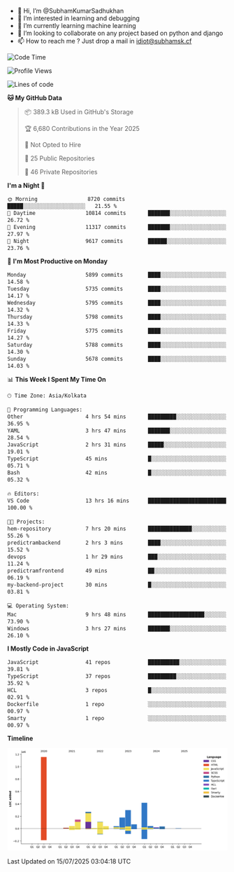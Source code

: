- 👋 Hi, I’m @SubhamKumarSadhukhan
- 👀 I’m interested in learning and debugging
- 🌱 I’m currently learning machine learning
- 💞️ I’m looking to collaborate on any project based on python and django
- 📫 How to reach me ?
      Just drop a mail in idiot@subhamsk.cf

<!---
SubhamKumarSadhukhan/SubhamKumarSadhukhan is a ✨ special ✨ repository because its `README.md` (this file) appears on your GitHub profile.
You can click the Preview link to take a look at your changes.
--->


<!--START_SECTION:waka-->
![Code Time](http://img.shields.io/badge/Code%20Time-2%2C997%20hrs%205%20mins-blue)

![Profile Views](http://img.shields.io/badge/Profile%20Views-0-blue)

![Lines of code](https://img.shields.io/badge/From%20Hello%20World%20I%27ve%20Written-2.9%20million%20lines%20of%20code-blue)

**🐱 My GitHub Data** 

> 📦 389.3 kB Used in GitHub's Storage 
 > 
> 🏆 6,680 Contributions in the Year 2025
 > 
> 🚫 Not Opted to Hire
 > 
> 📜 25 Public Repositories 
 > 
> 🔑 46 Private Repositories 
 > 
**I'm a Night 🦉** 

```text
🌞 Morning                8720 commits        █████░░░░░░░░░░░░░░░░░░░░   21.55 % 
🌆 Daytime                10814 commits       ███████░░░░░░░░░░░░░░░░░░   26.72 % 
🌃 Evening                11317 commits       ███████░░░░░░░░░░░░░░░░░░   27.97 % 
🌙 Night                  9617 commits        ██████░░░░░░░░░░░░░░░░░░░   23.76 % 
```
📅 **I'm Most Productive on Monday** 

```text
Monday                   5899 commits        ████░░░░░░░░░░░░░░░░░░░░░   14.58 % 
Tuesday                  5735 commits        ████░░░░░░░░░░░░░░░░░░░░░   14.17 % 
Wednesday                5795 commits        ████░░░░░░░░░░░░░░░░░░░░░   14.32 % 
Thursday                 5798 commits        ████░░░░░░░░░░░░░░░░░░░░░   14.33 % 
Friday                   5775 commits        ████░░░░░░░░░░░░░░░░░░░░░   14.27 % 
Saturday                 5788 commits        ████░░░░░░░░░░░░░░░░░░░░░   14.30 % 
Sunday                   5678 commits        ████░░░░░░░░░░░░░░░░░░░░░   14.03 % 
```


📊 **This Week I Spent My Time On** 

```text
🕑︎ Time Zone: Asia/Kolkata

💬 Programming Languages: 
Other                    4 hrs 54 mins       █████████░░░░░░░░░░░░░░░░   36.95 % 
YAML                     3 hrs 47 mins       ███████░░░░░░░░░░░░░░░░░░   28.54 % 
JavaScript               2 hrs 31 mins       █████░░░░░░░░░░░░░░░░░░░░   19.01 % 
TypeScript               45 mins             █░░░░░░░░░░░░░░░░░░░░░░░░   05.71 % 
Bash                     42 mins             █░░░░░░░░░░░░░░░░░░░░░░░░   05.32 % 

🔥 Editors: 
VS Code                  13 hrs 16 mins      █████████████████████████   100.00 % 

🐱‍💻 Projects: 
hem-repository           7 hrs 20 mins       ██████████████░░░░░░░░░░░   55.26 % 
predictrambackend        2 hrs 3 mins        ████░░░░░░░░░░░░░░░░░░░░░   15.52 % 
devops                   1 hr 29 mins        ███░░░░░░░░░░░░░░░░░░░░░░   11.24 % 
predictramfrontend       49 mins             ██░░░░░░░░░░░░░░░░░░░░░░░   06.19 % 
my-backend-project       30 mins             █░░░░░░░░░░░░░░░░░░░░░░░░   03.81 % 

💻 Operating System: 
Mac                      9 hrs 48 mins       ██████████████████░░░░░░░   73.90 % 
Windows                  3 hrs 27 mins       ███████░░░░░░░░░░░░░░░░░░   26.10 % 
```

**I Mostly Code in JavaScript** 

```text
JavaScript               41 repos            ██████████░░░░░░░░░░░░░░░   39.81 % 
TypeScript               37 repos            █████████░░░░░░░░░░░░░░░░   35.92 % 
HCL                      3 repos             █░░░░░░░░░░░░░░░░░░░░░░░░   02.91 % 
Dockerfile               1 repo              ░░░░░░░░░░░░░░░░░░░░░░░░░   00.97 % 
Smarty                   1 repo              ░░░░░░░░░░░░░░░░░░░░░░░░░   00.97 % 
```



**Timeline**

![Lines of Code chart](https://raw.githubusercontent.com/SubhamKumarSadhukhan/SubhamKumarSadhukhan/main/assets/bar_graph.png)


 Last Updated on 15/07/2025 03:04:18 UTC
<!--END_SECTION:waka-->
